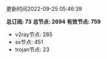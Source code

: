 更新时间2022-09-25 05:46:39

**总订阅: 73**
**总节点: 2694**
**有效节点: 759**
- v2ray节点: 285
- ss节点: 451
- trojan节点: 23
